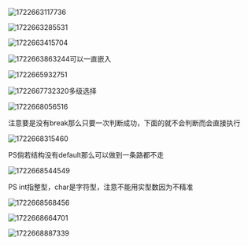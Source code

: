 ![1722663117736](images/notes/1722663117736.png)

![1722663285531](images/notes/1722663285531.png)

![1722663415704](images/notes/1722663415704.png)

![1722663863244](images/notes/1722663863244.png)可以一直嵌入

![1722665932751](images/notes/1722665932751.png)

![1722667732320](images/notes/1722667732320.png)多级选择

![1722668056516](images/notes/1722668056516.png)

注意要是没有break那么只要一次判断成功，下面的就不会判断而会直接执行

![1722668315460](images/notes/1722668315460.png)

PS倘若结构没有default那么可以做到一条路都不走

![1722668544549](images/notes/1722668544549.png)

PS int指整型，char是字符型，注意不能用实型数因为不精准

![1722668568456](images/notes/1722668568456.png)

![1722668664701](images/notes/1722668664701.png)

![1722668887339](images/notes/1722668887339.png)
